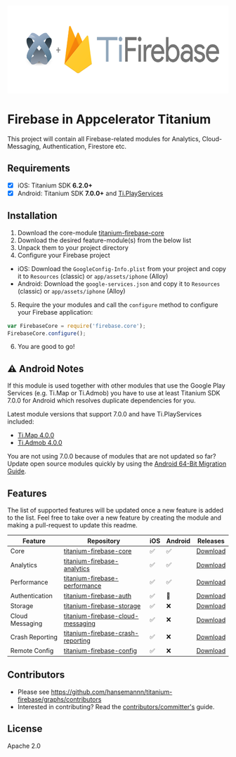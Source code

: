
<p align="center"><img src="./titanium-firebase-logo@2x.png" height="200" alt="Firebase in Axway Titanium" /></p>


# Firebase in Appcelerator Titanium
This project will contain all Firebase-related modules for Analytics, Cloud-Messaging, Authentication, Firestore etc.

## Requirements
- [x] iOS: Titanium SDK **6.2.0+**
- [x] Android: Titanium SDK **7.0.0+** and [Ti.PlayServices](https://github.com/appcelerator-modules/ti.playservices)

## Installation

1. Download the core-module [titanium-firebase-core](https://github.com/hansemannn/titanium-firebase-core/releases)
2. Download the desired feature-module(s) from the below list
3. Unpack them to your project directory
4. Configure your Firebase project
 - iOS: Download the `GoogleConfig-Info.plist` from your project and copy it to `Resources` (classic) or `app/assets/iphone` (Alloy)
 - Android: Download the `google-services.json` and copy it to `Resources` (classic) or `app/assets/iphone` (Alloy)
5. Require the your modules and call the `configure` method to configure your Firebase application:
```js
var FirebaseCore = require('firebase.core');
FirebaseCore.configure();
```
6. You are good to go!

## ⚠️ Android Notes
If this module is used together with other modules that use the Google Play Services (e.g. Ti.Map or Ti.Admob)
you have to use at least Titanium SDK 7.0.0 for Android which resolves duplicate dependencies for you. 

Latest module versions that support 7.0.0 and have Ti.PlayServices included:
  - [Ti.Map 4.0.0](https://github.com/appcelerator-modules/ti.map/releases/tag/android-4.0.0)
  - [Ti.Admob 4.0.0](https://github.com/appcelerator-modules/ti.admob/releases/tag/android-4.0.0)
  
You are not using 7.0.0 because of modules that are not updated so far? Update open source modules quickly by using
the [Android 64-Bit Migration Guide](http://docs.appcelerator.com/platform/latest/#!/guide/Android_Module_Upgrade_Guide).

## Features
The list of supported features will be updated once a new feature is added to the list. 
Feel free to take over a new feature by creating the module and making a pull-request to update this readme.

| Feature | Repository | iOS | Android | Releases |
| ------- | ---------- | --- | ------- | -------- |
| Core | [titanium-firebase-core](https://github.com/hansemannn/titanium-firebase-core) | ✅ | ✅ | [Download](https://github.com/hansemannn/titanium-firebase-core/releases) |
| Analytics | [titanium-firebase-analytics](https://github.com/hansemannn/titanium-firebase-analytics) | ✅ | ✅ | [Download](https://github.com/hansemannn/titanium-firebase-analytics/releases) |
| Performance | [titanium-firebase-performance](https://github.com/hansemannn/titanium-firebase-performance) | ✅ | ✅ | [Download](https://github.com/hansemannn/titanium-firebase-performance/releases) |
| Authentication | [titanium-firebase-auth](https://github.com/hansemannn/titanium-firebase-auth) | ✅ | 🔄 | [Download](https://github.com/hansemannn/titanium-firebase-auth/releases) |
| Storage | [titanium-firebase-storage](https://github.com/hansemannn/titanium-firebase-storage) | ✅ | ❌ | [Download](https://github.com/hansemannn/titanium-firebase-storage/releases) |
| Cloud Messaging | [titanium-firebase-cloud-messaging](https://github.com/hansemannn/titanium-firebase-cloud-messaging) | ✅ | ❌ | [Download](https://github.com/hansemannn/titanium-firebase-cloud-messaging/releases) |
| Crash Reporting | [titanium-firebase-crash-reporting](https://github.com/hansemannn/titanium-firebase-crash-reporting) | ✅ | ❌ | [Download](https://github.com/hansemannn/titanium-firebase-crash-reporting/releases) |
| Remote Config | [titanium-firebase-config](https://github.com/hansemannn/titanium-firebase-config) | ✅ | ❌ | [Download](https://github.com/hansemannn/titanium-firebase-config/releases) |

## Contributors
* Please see https://github.com/hansemannn/titanium-firebase/graphs/contributors
* Interested in contributing? Read the [contributors/committer's](https://wiki.appcelerator.org/display/community/Home) guide.

## License 
Apache 2.0
